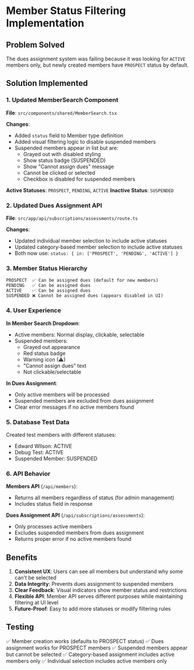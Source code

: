 # Member Status Filtering Implementation

## Problem Solved
The dues assignment system was failing because it was looking for `ACTIVE` members only, but newly created members have `PROSPECT` status by default.

## Solution Implemented

### 1. Updated MemberSearch Component
**File**: `src/components/shared/MemberSearch.tsx`

**Changes**:
- Added `status` field to Member type definition
- Added visual filtering logic to disable suspended members
- Suspended members appear in list but are:
  - Grayed out with disabled styling
  - Show status badge (SUSPENDED)
  - Show "Cannot assign dues" message
  - Cannot be clicked or selected
  - Checkbox is disabled for suspended members

**Active Statuses**: `PROSPECT`, `PENDING`, `ACTIVE`
**Inactive Status**: `SUSPENDED`

### 2. Updated Dues Assignment API
**File**: `src/app/api/subscriptions/assessments/route.ts`

**Changes**:
- Updated individual member selection to include active statuses
- Updated category-based member selection to include active statuses
- Both now use: `status: { in: ['PROSPECT', 'PENDING', 'ACTIVE'] }`

### 3. Member Status Hierarchy

```
PROSPECT  ✅ Can be assigned dues (default for new members)
PENDING   ✅ Can be assigned dues  
ACTIVE    ✅ Can be assigned dues
SUSPENDED ❌ Cannot be assigned dues (appears disabled in UI)
```

### 4. User Experience

**In Member Search Dropdown**:
- Active members: Normal display, clickable, selectable
- Suspended members: 
  - Grayed out appearance
  - Red status badge
  - Warning icon (⚠)
  - "Cannot assign dues" text
  - Not clickable/selectable

**In Dues Assignment**:
- Only active members will be processed
- Suspended members are excluded from dues assignment
- Clear error messages if no active members found

### 5. Database Test Data

Created test members with different statuses:
- Edward WIlson: ACTIVE
- Debug Test: ACTIVE  
- Suspended Member: SUSPENDED

### 6. API Behavior

**Members API** (`/api/members`):
- Returns all members regardless of status (for admin management)
- Includes status field in response

**Dues Assignment API** (`/api/subscriptions/assessments`):
- Only processes active members
- Excludes suspended members from dues assignment
- Returns proper error if no active members found

## Benefits

1. **Consistent UX**: Users can see all members but understand why some can't be selected
2. **Data Integrity**: Prevents dues assignment to suspended members
3. **Clear Feedback**: Visual indicators show member status and restrictions
4. **Flexible API**: Member API serves different purposes while maintaining filtering at UI level
5. **Future-Proof**: Easy to add more statuses or modify filtering rules

## Testing

✅ Member creation works (defaults to PROSPECT status)
✅ Dues assignment works for PROSPECT members
✅ Suspended members appear but cannot be selected
✅ Category-based assignment includes active members only
✅ Individual selection includes active members only